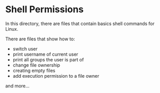 # Shell Permissions

In this directory, there are files that contain basics shell commands for Linux.



There are files that show how to:
- switch user
- print username of current user
- print all groups the user is part of
- change file ownership
- creating empty files
- add execution permission to a file owner

and more...
